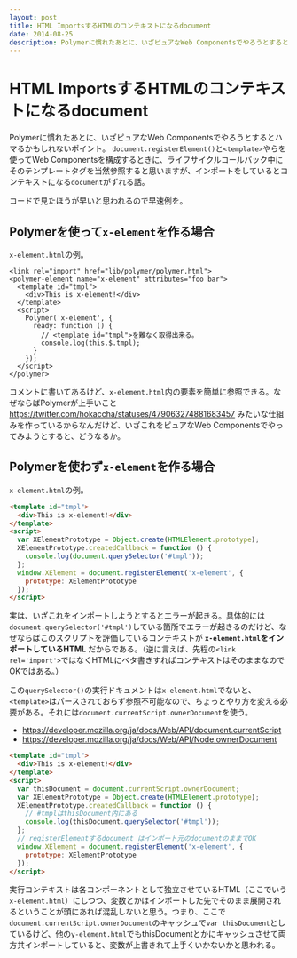 ```yaml
---
layout: post
title: HTML ImportsするHTMLのコンテキストになるdocument
date: 2014-08-25
description: Polymerに慣れたあとに、いざピュアなWeb Componentsでやろうとするとハマるかもしれないポイント。
---
```


# HTML ImportsするHTMLのコンテキストになるdocument

Polymerに慣れたあとに、いざピュアなWeb Componentsでやろうとするとハマるかもしれないポイント。
`document.registerElement()`と`<template>`やらを使ってWeb Componentsを構成するときに、ライフサイクルコールバック中にそのテンプレートタグを当然参照すると思いますが、インポートをしているとコンテキストになる`document`がずれる話。

コードで見たほうが早いと思われるので早速例を。

## Polymerを使って`x-element`を作る場合

`x-element.html`の例。

```html:html
<link rel="import" href="lib/polymer/polymer.html">
<polymer-element name="x-element" attributes="foo bar">
  <template id="tmpl">
    <div>This is x-element!</div>
  </template>
  <script>
    Polymer('x-element', {
      ready: function () {
        // <template id="tmpl">を難なく取得出来る。
        console.log(this.$.tmpl);
      }
    });
  </script>
</polymer>
```

コメントに書いてあるけど、`x-element.html`内の要素を簡単に参照できる。なぜならばPolymerが上手いこと https://twitter.com/hokaccha/statuses/479063274881683457 みたいな仕組みを作っているからなんだけど、いざこれをピュアなWeb Componentsでやってみようとすると、どうなるか。

## Polymerを使わず`x-element`を作る場合

`x-element.html`の例。

```html
<template id="tmpl">
  <div>This is x-element!</div>
</template>
<script>
  var XElementPrototype = Object.create(HTMLElement.prototype);
  XElementPrototype.createdCallback = function () {
    console.log(document.querySelector('#tmpl'));
  };
  window.XElement = document.registerElement('x-element', {
    prototype: XElementPrototype
  });
</script>
```

実は、いざこれをインポートしようとするとエラーが起きる。具体的には`document.querySelector('#tmpl')`している箇所でエラーが起きるのだけど、なぜならばこのスクリプトを評価しているコンテキストが **`x-element.html`をインポートしているHTML** だからである。（逆に言えば、先程の`<link rel='import'>`ではなくHTMLにベタ書きすればコンテキストはそのままなのでOKではある。）

この`querySelector()`の実行ドキュメントは`x-element.html`でないと、`<template>`はパースされておらず参照不可能なので、ちょっとやり方を変える必要がある。それには`document.currentScript.ownerDocument`を使う。

- https://developer.mozilla.org/ja/docs/Web/API/document.currentScript
- https://developer.mozilla.org/ja/docs/Web/API/Node.ownerDocument

```html
<template id="tmpl">
  <div>This is x-element!</div>
</template>
<script>
  var thisDocument = document.currentScript.ownerDocument;
  var XElementPrototype = Object.create(HTMLElement.prototype);
  XElementPrototype.createdCallback = function () {
    // #tmplはthisDocument内にある
    console.log(thisDocument.querySelector('#tmpl'));
  };
  // registerElementするdocument はインポート元のdocumentのままでOK
  window.XElement = document.registerElement('x-element', {
    prototype: XElementPrototype
  });
</script>
```

実行コンテキストは各コンポーネントとして独立させているHTML（ここでいう`x-element.html`）にしつつ、変数とかはインポートした先でそのまま展開されるということが頭にあれば混乱しないと思う。つまり、ここで`document.currentScript.ownerDocument`のキャッシュで`var thisDocument`としているけど、他の`y-element.html`でもthisDocumentとかにキャッシュさせて両方共インポートしていると、変数が上書きれて上手くいかないかと思われる。
